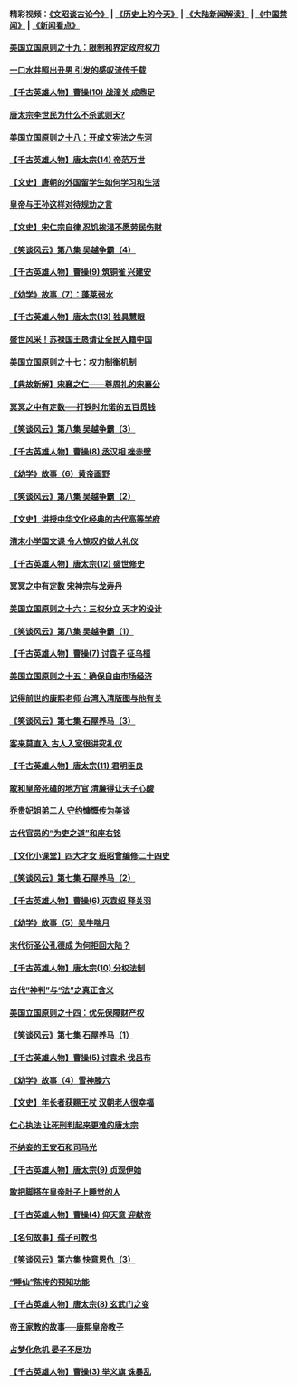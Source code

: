 #### 精彩视频：[《文昭谈古论今》](http://45.76.195.252/wenzhao) | [《历史上的今天》](http://45.76.195.252/today-in-history) | [《大陆新闻解读》](http://45.76.195.252/ntdtv-comedy) | [《中国禁闻》](http://45.76.195.252/ntdtv-news) | [《新闻看点》](http://45.76.195.252/news-insight) 

 #### [美国立国原则之十九：限制和界定政府权力](../pages/nsc975/n11023895.md?t=02111231) 

#### [一口水井照出丑男 引发的感叹流传千载](../pages/nsc975/n11004598.md?t=02111231) 

#### [【千古英雄人物】曹操(10) 战潼关 成鼎足](../pages/nsc975/n7779963.md?t=02111231) 

#### [唐太宗李世民为什么不杀武则天?](../pages/nsc975/n11034040.md?t=02111231) 

#### [美国立国原则之十八：开成文宪法之先河](../pages/nsc975/n11008526.md?t=02111231) 

#### [【千古英雄人物】唐太宗(14) 帝范万世](../pages/nsc975/n8034234.md?t=02111231) 

#### [【文史】唐朝的外国留学生如何学习和生活](../pages/nsc975/n11010825.md?t=02111231) 

#### [皇帝与王孙这样对待规劝之言](../pages/nsc975/n10994666.md?t=02111231) 

#### [【文史】宋仁宗自律 忍饥挨渴不愿劳民伤财](../pages/nsc975/n10997349.md?t=02111231) 

#### [《笑谈风云》第八集 吴越争霸（4）](../pages/nsc975/n11010924.md?t=02111231) 

#### [【千古英雄人物】曹操(9) 筑铜雀 兴建安](../pages/nsc975/n7662497.md?t=02111231) 

#### [《幼学》故事（7）：蓬莱弱水](../pages/nsc975/n10990547.md?t=02111231) 

#### [【千古英雄人物】唐太宗(13) 独具慧眼](../pages/nsc975/n8034179.md?t=02111231) 

#### [盛世风采！苏禄国王恳请让全民入籍中国](../pages/nsc975/n10992284.md?t=02111231) 

#### [美国立国原则之十七：权力制衡机制](../pages/nsc975/n11002624.md?t=02111231) 

#### [【典故新解】宋襄之仁——尊周礼的宋襄公](../pages/nsc975/n11018653.md?t=02111231) 

#### [冥冥之中有定数──打铁时允诺的五百贯钱](../pages/nsc975/n334213.md?t=02111231) 

#### [《笑谈风云》第八集 吴越争霸（3）](../pages/nsc975/n11010889.md?t=02111231) 

#### [【千古英雄人物】曹操(8) 丞汉相 挫赤壁](../pages/nsc975/n7662490.md?t=02111231) 

#### [《幼学》故事（6）黄帝画野](../pages/nsc975/n10990546.md?t=02111231) 

#### [《笑谈风云》第八集 吴越争霸（2）](../pages/nsc975/n10996834.md?t=02111231) 

#### [【文史】讲授中华文化经典的古代高等学府](../pages/nsc975/n11003895.md?t=02111231) 

#### [清末小学国文课 令人惊叹的做人礼仪](../pages/nsc975/n10980226.md?t=02111231) 

#### [【千古英雄人物】唐太宗(12) 盛世修史](../pages/nsc975/n8034115.md?t=02111231) 

#### [冥冥之中有定数 宋神宗与龙寿丹](../pages/nsc975/n11008770.md?t=02111231) 

#### [美国立国原则之十六：三权分立 天才的设计](../pages/nsc975/n10991293.md?t=02111231) 

#### [《笑谈风云》第八集 吴越争霸（1）](../pages/nsc975/n10987751.md?t=02111231) 

#### [【千古英雄人物】曹操(7) 讨袁子 征乌桓](../pages/nsc975/n7662459.md?t=02111231) 

#### [美国立国原则之十五：确保自由市场经济](../pages/nsc975/n10957715.md?t=02111231) 

#### [记得前世的康熙老师 台湾入清版图与他有关](../pages/nsc975/n11004761.md?t=02111231) 

#### [《笑谈风云》第七集 石屋养马（3）](../pages/nsc975/n10964155.md?t=02111231) 

#### [客来莫直入 古人入室很讲究礼仪](../pages/nsc975/n11002636.md?t=02111231) 

#### [【千古英雄人物】唐太宗(11) 君明臣良](../pages/nsc975/n8030388.md?t=02111231) 

#### [敢和皇帝死磕的地方官 清廉得让天子心酸](../pages/nsc975/n10999336.md?t=02111231) 

#### [乔贵妃姐弟二人 守约慷慨传为美谈](../pages/nsc975/n10842491.md?t=02111231) 

#### [古代官员的“为吏之道”和座右铭](../pages/nsc975/n10989890.md?t=02111231) 

#### [【文化小课堂】四大才女 班昭曾编修二十四史](../pages/nsc975/n10996143.md?t=02111231) 

#### [《笑谈风云》第七集 石屋养马（2）](../pages/nsc975/n10964109.md?t=02111231) 

#### [【千古英雄人物】曹操(6) 灭袁绍 释关羽](../pages/nsc975/n7662436.md?t=02111231) 

#### [《幼学》故事（5）吴牛喘月](../pages/nsc975/n10806013.md?t=02111231) 

#### [末代衍圣公孔德成 为何拒回大陆？](../pages/nsc975/n10992548.md?t=02111231) 

#### [【千古英雄人物】唐太宗(10) 分权法制](../pages/nsc975/n8025970.md?t=02111231) 

#### [古代“神判”与“法”之真正含义](../pages/nsc975/n10982291.md?t=02111231) 

#### [美国立国原则之十四：优先保障财产权](../pages/nsc975/n10954086.md?t=02111231) 

#### [《笑谈风云》第七集 石屋养马（1）](../pages/nsc975/n10964072.md?t=02111231) 

#### [【千古英雄人物】曹操(5) 讨袁术 伐吕布](../pages/nsc975/n7637126.md?t=02111231) 

#### [《幼学》故事（4）雪神滕六](../pages/nsc975/n10806012.md?t=02111231) 

#### [【文史】年长者获赐王杖 汉朝老人很幸福](../pages/nsc975/n10980263.md?t=02111231) 

#### [仁心执法 让死刑判起来更难的唐太宗](../pages/nsc975/n10979954.md?t=02111231) 

#### [不纳妾的王安石和司马光](../pages/nsc975/n2647438.md?t=02111231) 

#### [【千古英雄人物】唐太宗(9) 贞观伊始](../pages/nsc975/n8022938.md?t=02111231) 

#### [敢把脚搭在皇帝肚子上睡觉的人](../pages/nsc975/n10975530.md?t=02111231) 

#### [【千古英雄人物】曹操(4) 仰天意 迎献帝](../pages/nsc975/n7637003.md?t=02111231) 

#### [【名句故事】孺子可教也](../pages/nsc975/n10371944.md?t=02111231) 

#### [《笑谈风云》第六集 快意恩仇（3）](../pages/nsc975/n10953824.md?t=02111231) 

#### [“睡仙”陈抟的预知功能](../pages/nsc975/n10955272.md?t=02111231) 

#### [【千古英雄人物】唐太宗(8) 玄武门之变](../pages/nsc975/n7979461.md?t=02111231) 

#### [帝王家教的故事──康熙皇帝教子](../pages/nsc975/n10764254.md?t=02111231) 

#### [占梦化危机 晏子不居功](../pages/nsc975/n232663.md?t=02111231) 

#### [【千古英雄人物】曹操(3) 举义旗 诛暴乱](../pages/nsc975/n7576061.md?t=02111231) 

